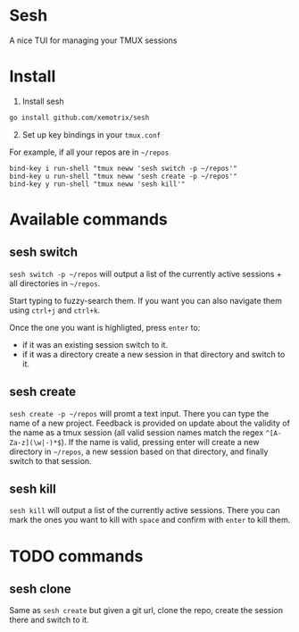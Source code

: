 # Sesh

A nice TUI for managing your TMUX sessions


# Install

1. Install sesh
```bash
go install github.com/xemotrix/sesh
```
2. Set up key bindings in your `tmux.conf`

For example, if all your repos are in `~/repos`
```
bind-key i run-shell "tmux neww 'sesh switch -p ~/repos'" 
bind-key u run-shell "tmux neww 'sesh create -p ~/repos'" 
bind-key y run-shell "tmux neww 'sesh kill'" 
```

# Available commands

## sesh switch
`sesh switch -p ~/repos` will output a list of the currently active sessions + all directories in `~/repos`. 

Start typing to fuzzy-search them. If you want you can also navigate them using `ctrl+j` and `ctrl+k`. 

Once the one you want is highligted, press `enter` to:
- if it was an existing session switch to it.
- if it was a directory create a new session in that directory and switch to it.

## sesh create
`sesh create -p ~/repos` will promt a text input. There you can type the name of a new project. Feedback is provided on update about the validity of the name as a tmux session (all valid session names match the regex `^[A-Za-z](\w|-)*$`). If the name is valid, pressing enter will create a new directory in `~/repos`, a new session based on that directory, and finally switch to that session.

## sesh kill
`sesh kill` will output a list of the currently active sessions. There you can mark the ones you want to kill with `space` and confirm with `enter` to kill them.

# TODO commands
## sesh clone
Same as `sesh create` but given a git url, clone the repo, create the session there and switch to it.


